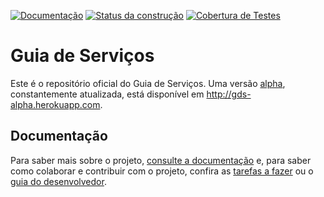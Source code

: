 [![Documentação](https://readthedocs.org/projects/guia-de-servicos/badge/)](http://guia-de-servicos.readthedocs.org/)
[![Status da construção](https://snap-ci.com/servicosgovbr/guia-de-servicos/branch/master/build_image)](https://snap-ci.com/servicosgovbr/guia-de-servicos/branch/master)
[![Cobertura de Testes](https://coveralls.io/repos/servicosgovbr/guia-de-servicos/badge.svg?branch=master)](https://coveralls.io/r/servicosgovbr/guia-de-servicos?branch=master)

Guia de Serviços
====

Este é o repositório oficial do Guia de Serviços. Uma versão [alpha](http://en.wikipedia.org/wiki/Software_release_life_cycle#Alpha), constantemente atualizada, está disponível em http://gds-alpha.herokuapp.com.

Documentação
----

Para saber mais sobre o projeto, <a href="http://guia-de-servicos.readthedocs.org" target="_blank">consulte a documentação</a> e,
para saber como colaborar e contribuir com o projeto, confira as [tarefas a fazer][ISSUES] ou o 
[guia do desenvolvedor](http://guia-de-servicos.readthedocs.org/pt_BR/latest/desenvolvimento/introducao/).

[ISSUES]:https://github.com/servicosgovbr/guia-de-servicos/issues
